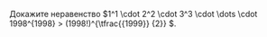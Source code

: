 Докажите неравенство $1^1  \cdot 2^2  \cdot 3^3  \cdot  \dots   \cdot 1998^{1998}  &gt; (1998!)^{\tfrac{{1999}}
{2}} $.